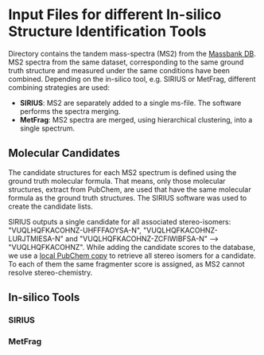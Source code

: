 # Input Files for different In-silico Structure Identification Tools

Directory contains the tandem mass-spectra (MS2) from the [Massbank DB](../db/massbank__2020.11__v0.6.1.sqlite). MS2 
spectra from the same dataset, corresponding to the same ground truth structure and measured under the same 
conditions have been combined. Depending on the in-silico tool, e.g. SIRIUS or MetFrag, different combining 
strategies are used:
- **SIRIUS**: MS2 are separately added to a single ms-file. The software performs the spectra merging.
- **MetFrag**: MS2 spectra are merged, using hierarchical clustering, into a single spectrum. 

## Molecular Candidates

The candidate structures for each MS2 spectrum is defined using the ground truth molecular formula. That means, only 
those molecular structures, extract from PubChem, are used that have the same molecular formula as the ground truth 
structures. The SIRIUS software was used to create the candidate lists. 

SIRIUS outputs a single candidate for all associated stereo-isomers: "VUQLHQFKACOHNZ-UHFFFAOYSA-N", 
"VUQLHQFKACOHNZ-LURJTMIESA-N" and "VUQLHQFKACOHNZ-ZCFIWIBFSA-N" --> "VUQLHQFKACOHNZ". While adding the candidate 
scores to the database, we use a [local PubChem copy](https://github.com/bachi55/local_pubchem_db) to retrieve all 
stereo isomers for a candidate. To each of them the same fragmenter score is assigned, as MS2 cannot resolve 
stereo-chemistry.

## In-silico Tools

### SIRIUS

### MetFrag